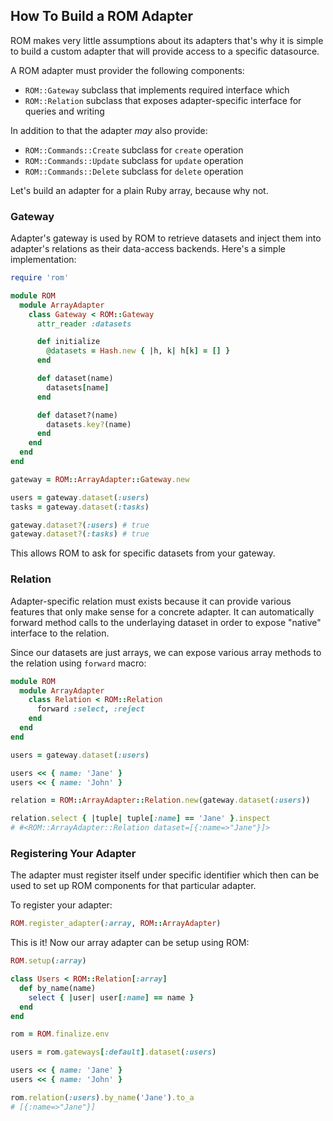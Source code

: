 ## How To Build a ROM Adapter

ROM makes very little assumptions about its adapters that's why it is simple to
build a custom adapter that will provide access to a specific datasource.

A ROM adapter must provider the following components:

* `ROM::Gateway` subclass that implements required interface which
* `ROM::Relation` subclass that exposes adapter-specific interface for queries and writing

In addition to that the adapter *may* also provide:

* `ROM::Commands::Create` subclass for `create` operation
* `ROM::Commands::Update` subclass for `update` operation
* `ROM::Commands::Delete` subclass for `delete` operation

Let's build an adapter for a plain Ruby array, because why not.

### Gateway

Adapter's gateway is used by ROM to retrieve datasets and inject them into adapter's
relations as their data-access backends. Here's a simple implementation:

``` ruby
require 'rom'

module ROM
  module ArrayAdapter
    class Gateway < ROM::Gateway
      attr_reader :datasets

      def initialize
        @datasets = Hash.new { |h, k| h[k] = [] }
      end

      def dataset(name)
        datasets[name]
      end

      def dataset?(name)
        datasets.key?(name)
      end
    end
  end
end

gateway = ROM::ArrayAdapter::Gateway.new

users = gateway.dataset(:users)
tasks = gateway.dataset(:tasks)

gateway.dataset?(:users) # true
gateway.dataset?(:tasks) # true
```

This allows ROM to ask for specific datasets from your gateway.

### Relation

Adapter-specific relation must exists because it can provide various features
that only make sense for a concrete adapter. It can automatically forward method
calls to the underlaying dataset in order to expose "native" interface to the
relation.

Since our datasets are just arrays, we can expose various array methods to the
relation using `forward` macro:

``` ruby
module ROM
  module ArrayAdapter
    class Relation < ROM::Relation
      forward :select, :reject
    end
  end
end

users = gateway.dataset(:users)

users << { name: 'Jane' }
users << { name: 'John' }

relation = ROM::ArrayAdapter::Relation.new(gateway.dataset(:users))

relation.select { |tuple| tuple[:name] == 'Jane' }.inspect
# #<ROM::ArrayAdapter::Relation dataset=[{:name=>"Jane"}]>
```

### Registering Your Adapter

The adapter must register itself under specific identifier which then can be used
to set up ROM components for that particular adapter.

To register your adapter:

``` ruby
ROM.register_adapter(:array, ROM::ArrayAdapter)
```

This is it! Now our array adapter can be setup using ROM:

``` ruby
ROM.setup(:array)

class Users < ROM::Relation[:array]
  def by_name(name)
    select { |user| user[:name] == name }
  end
end

rom = ROM.finalize.env

users = rom.gateways[:default].dataset(:users)

users << { name: 'Jane' }
users << { name: 'John' }

rom.relation(:users).by_name('Jane').to_a
# [{:name=>"Jane"}]
```
